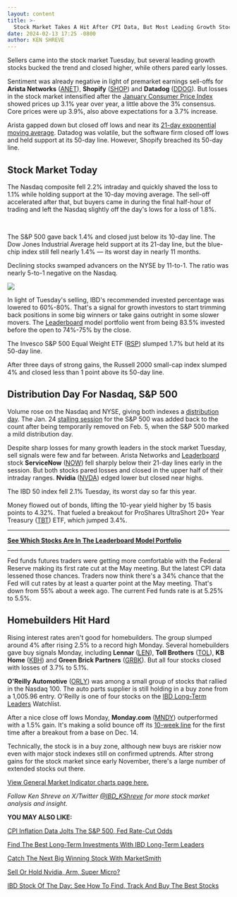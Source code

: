 ```yaml
---
layout: content
title: >-
  Stock Market Takes A Hit After CPI Data, But Most Leading Growth Stocks Hold Up Well
date: 2024-02-13 17:25 -0800
author: KEN SHREVE
---
```






Sellers came into the stock market Tuesday, but several leading growth stocks bucked the trend and closed higher, while others pared early losses.




Sentiment was already negative in light of premarket earnings sell-offs for **Arista Networks** ([ANET](https://research.investors.com/quote.aspx?symbol=ANET)), **Shopify** ([SHOP](https://research.investors.com/quote.aspx?symbol=SHOP)) and **Datadog** ([DDOG](https://research.investors.com/quote.aspx?symbol=DDOG)). But losses in the stock market intensified after the [January Consumer Price Index](https://www.investors.com/news/economy/cpi-inflation-data-wont-soothe-the-fed-sp-500/) showed prices up 3.1% year over year, a little above the 3% consensus. Core prices were up 3.9%, also above expectations for a 3.7% increase.


Arista gapped down but closed off lows and near its [21-day exponential moving average](https://www.investors.com/how-to-invest/investors-corner/how-to-trade-stocks-using-21-day-exponential-moving-average/). Datadog was volatile, but the software firm closed off lows and held support at its 50-day line. However, Shopify breached its 50-day line.


Stock Market Today
------------------


The Nasdaq composite fell 2.2% intraday and quickly shaved the loss to 1.1% while holding support at the 10-day moving average. The sell-off accelerated after that, but buyers came in during the final half-hour of trading and left the Nasdaq slightly off the day's lows for a loss of 1.8%.


 


The S&P 500 gave back 1.4% and closed just below its 10-day line. The Dow Jones Industrial Average held support at its 21-day line, but the blue-chip index still fell nearly 1.4% — its worst day in nearly 11 months.


Declining stocks swamped advancers on the NYSE by 11-to-1. The ratio was nearly 5-to-1 negative on the Nasdaq.


![](https://www.investors.com/wp-content/uploads/2024/02/MP021324-187x300.jpg)


In light of Tuesday's selling, IBD's recommended invested percentage was lowered to 60%-80%. That's a signal for growth investors to start trimming back positions in some big winners or take gains outright in some slower movers. The [Leaderboard](https://leaderboard.investors.com) model portfolio went from being 83.5% invested before the open to 74%-75% by the close.


The Invesco S&P 500 Equal Weight ETF ([RSP](https://research.investors.com/quote.aspx?symbol=RSP)) slumped 1.7% but held at its 50-day line.


After three days of strong gains, the Russell 2000 small-cap index slumped 4% and closed less than 1 point above its 50-day line.


Distribution Day For Nasdaq, S&P 500
------------------------------------


Volume rose on the Nasdaq and NYSE, giving both indexes a [distribution day](https://www.investors.com/how-to-invest/investors-corner/how-to-spot-stock-market-tops-track-the-distribution-days/). The Jan. 24 [stalling session](https://www.investors.com/how-to-invest/investors-corner/stalling-signals-an-early-warning-for-stock-market-heres-how-to-find-this-insidious-signal/) for the S&P 500 was added back to the count after being temporarily removed on Feb. 5, when the S&P 500 marked a mild distribution day.


Despite sharp losses for many growth leaders in the stock market Tuesday, sell signals were few and far between. Arista Networks and [Leaderboard](https://leaderboard.investors.com) stock **ServiceNow** ([NOW](https://research.investors.com/quote.aspx?symbol=NOW)) fell sharply below their 21-day lines early in the session. But both stocks pared losses and closed in the upper half of their intraday ranges. **Nvidia** ([NVDA](https://research.investors.com/quote.aspx?symbol=NVDA)) edged lower but closed near highs.


The IBD 50 index fell 2.1% Tuesday, its worst day so far this year.


Money flowed out of bonds, lifting the 10-year yield higher by 15 basis points to 4.32%. That fueled a breakout for ProShares UltraShort 20+ Year Treasury ([TBT](https://research.investors.com/quote.aspx?symbol=TBT)) ETF, which jumped 3.4%.




---


**[See Which Stocks Are In The Leaderboard Model Portfolio](https://leaderboard.investors.com/#/)**




---


Fed funds futures traders were getting more comfortable with the Federal Reserve making its first rate cut at the May meeting. But the latest CPI data lessened those chances. Traders now think there's a 34% chance that the Fed will cut rates by at least a quarter point at the May meeting. That's down from 55% about a week ago. The current Fed funds rate is at 5.25% to 5.5%.


Homebuilders Hit Hard
---------------------


Rising interest rates aren't good for homebuilders. The group slumped around 4% after rising 2.5% to a record high Monday. Several homebuilders gave buy signals Monday, including **Lennar** ([LEN](https://research.investors.com/quote.aspx?symbol=LEN)), **Toll Brothers** ([TOL](https://research.investors.com/quote.aspx?symbol=TOL)), **KB Home** ([KBH](https://research.investors.com/quote.aspx?symbol=KBH)) and **Green Brick Partners** ([GRBK](https://research.investors.com/quote.aspx?symbol=GRBK)). But all four stocks closed with losses of 3.7% to 5.1%.


**O'Reilly Automotive** ([ORLY](https://research.investors.com/quote.aspx?symbol=ORLY)) was among a small group of stocks that rallied in the Nasdaq 100. The auto parts supplier is still holding in a buy zone from a 1,005.96 entry. O'Reilly is one of four stocks on the [IBD Long-Term Leaders](https://www.investors.com/research/best-stocks-to-buy-now-long-term-stocks-ibd-long-term-leaders-list/) Watchlist.



After a nice close off lows Monday, **Monday.com** ([MNDY](https://research.investors.com/quote.aspx?symbol=MNDY)) outperformed with a 1.5% gain. It's making a solid bounce off its [10-week line](https://www.investors.com/how-to-invest/investors-corner/top-stocks-tend-to-do-this-after-technical-breakout/) for the first time after a breakout from a base on Dec. 14.


Technically, the stock is in a buy zone, although new buys are riskier now even with major stock indexes still on confirmed uptrends. After strong gains for the stock market since early November, there's a large number of extended stocks out there.


[View General Market Indicator charts page here.](https://www.investors.com/wp-content/uploads/2024/02/DailyGMI_021324.pdf)


*Follow Ken Shreve on X/Twitter [@IBD\_KShreve](https://www.twitter.com/IBD_KShreve) for more stock market analysis and insight.*


**YOU MAY ALSO LIKE:**


[CPI Inflation Data Jolts The S&P 500, Fed Rate-Cut Odds](https://www.investors.com/news/economy/cpi-inflation-data-wont-soothe-the-fed-sp-500/)


[Find The Best Long-Term Investments With IBD Long-Term Leaders](https://www.investors.com/research/ibd-long-term-leaders-screen)


[Catch The Next Big Winning Stock With MarketSmith](https://shop.investors.com/offer/splashresponsive.aspx?id=ms-3weeks)


[Sell Or Hold Nvidia, Arm, Super Micro?](https://www.investors.com/research/nvidia-stock-arm-stock-sell-or-hold/)


[IBD Stock Of The Day: See How To Find, Track And Buy The Best Stocks](https://www.investors.com/research/ibd-stock-of-the-day/)




